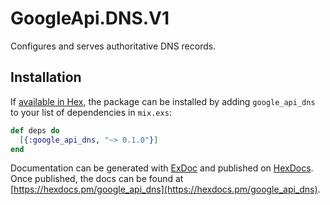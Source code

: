 # GoogleApi.DNS.V1

Configures and serves authoritative DNS records.

## Installation

If [available in Hex](https://hex.pm/docs/publish), the package can be installed
by adding `google_api_dns` to your list of dependencies in `mix.exs`:

```elixir
def deps do
  [{:google_api_dns, "~> 0.1.0"}]
end
```

Documentation can be generated with [ExDoc](https://github.com/elixir-lang/ex_doc)
and published on [HexDocs](https://hexdocs.pm). Once published, the docs can
be found at [https://hexdocs.pm/google_api_dns](https://hexdocs.pm/google_api_dns).

